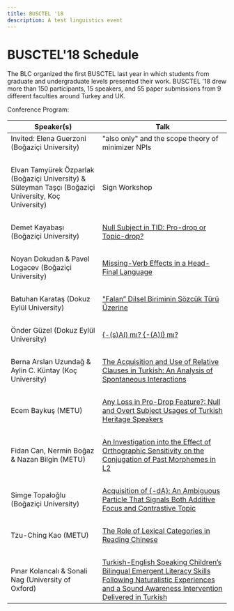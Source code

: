 ```yaml
---
title: BUSCTEL '18
description: A test linguistics event
---
```


# BUSCTEL'18 Schedule

The BLC organized the first BUSCTEL last year in which students from graduate and undergraduate levels presented their work. BUSCTEL '18 drew more than 150 participants, 15 speakers, and 55 paper submissions from 9 different faculties around Turkey and UK.

Conference Program:

| Speaker(s)       | Talk             |
| ---           | ---               |
| Invited: Elena Guerzoni (Boğaziçi University)    | "also only" and the scope theory of minimizer NPIs   |
|    ‎        |                |
| Elvan Tamyürek Özparlak (Boğaziçi University) & Süleyman Taşçı (Boğaziçi University, Koç University)	| Sign Workshop|
|    ‎        |                |
| Demet Kayabaşı (Boğaziçi University)    | [Null Subject in TID: Pro-drop or Topic-drop?](https://www.dropbox.com/s/ts7i2fk161wtssq/Demet%20Kayaba%C5%9F%C4%B1%20%28Bo%C4%9Fazi%C3%A7i%20University%29.pdf?dl=0)   |
|    ‎        |                |
| Noyan Dokudan & Pavel Logacev (Boğaziçi University)    | [Missing-Verb Effects in a Head-Final Language](https://www.dropbox.com/s/d7qris3xfg7dj8j/Noyan%20Dokudan%20and%20Pavel%20Logacev%20%28Bo%C4%9Fazi%C3%A7i%20University%29.pdf?dl=0)   |
|    ‎        |                |
| Batuhan Karataş (Dokuz Eylül University)    | ["Falan” Dilsel Biriminin Sözcük Türü Üzerine](https://www.dropbox.com/s/y4b093ehr5e21e6/Batuhan%20Karata%C5%9F%20%28Dokuz%20Eyl%C3%BCl%20University%29%20.pdf?dl=0)   |
|    ‎        |                |
| Önder Güzel (Dokuz Eylül University)    | [{-(s)Al} mı? {-(A)l} mı?](https://www.dropbox.com/s/s9gw4mpezx8n13o/%C3%96nder%20G%C3%BCzel%20%28Dokuz%20Eyl%C3%BCl%20University%29.pdf?dl=0)   |
|    ‎        |                |
| Berna Arslan Uzundağ & Aylin C. Küntay (Koç University)    | [The Acquisition and Use of Relative Clauses in Turkish: An Analysis of Spontaneous Interactions](https://www.dropbox.com/s/i178hg848csdaqm/Berna%20Arslan%20Uzunda%C4%9F%20and%20Aylin%20C.%20K%C3%BCntay%20%28Ko%C3%A7%20University%29.pdf?dl=0)   |
|    ‎        |                |
| Ecem Baykuş (METU)    | [Any Loss in Pro-Drop Feature?: Null and Overt Subject Usages of Turkish Heritage Speakers](https://www.dropbox.com/s/hy3bl56zibtgq1d/Ecem%20Bayku%C5%9F%20%28METU%29.pdf?dl=0)   |
|    ‎        |                |
| Fidan Can, Nermin Boğaz & Nazan Bilgin (METU)    | [An Investigation into the Effect of Orthographic Sensitivity on the Conjugation of Past Morphemes in L2](https://www.dropbox.com/s/571get2hcpmx64n/Fidan%20Can%2C%20Nermin%20Bo%C4%9Faz%20and%20Nazan%20Bilgin%20%28METU%29.pdf?dl=0)  |
|    ‎        |                |
| Simge Topaloğlu (Boğaziçi University)    | [Acquisition of {-dA}: An Ambiguous Particle That Signals Both Additive Focus and Contrastive Topic](https://www.dropbox.com/s/9fqtwtstq26yqdg/Simge%20Topalo%C4%9Flu%20%28Bo%C4%9Fazi%C3%A7i%20University%29.pdf?dl=0)  |
|    ‎        |                |
| Tzu-Ching Kao (METU)    | [The Role of Lexical Categories in Reading Chinese](https://www.dropbox.com/s/0pxhsresjhj54a8/Tzu-Ching%20Kao%20%28METU%29.pdf?dl=0)  |
|    ‎        |                |
| Pınar Kolancalı & Sonali Nag (University of Oxford)    | [Turkish-English Speaking Children’s Bilingual Emergent Literacy Skills Following Naturalistic Experiences and a Sound Awareness Intervention Delivered in Turkish](https://www.dropbox.com/s/02jo1pwxha4umwy/P%C4%B1nar%20Kolancal%C4%B1%20and%20Sonali%20Nag%20%28University%20of%20Oxford%29.pdf?dl=0)  |

